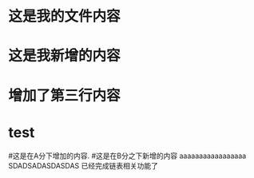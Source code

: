 # 这是我的文件内容
# 这是我新增的内容
# 增加了第三行内容
# test
#这是在A分下增加的内容.
#这是在B分之下新增的内容
aaaaaaaaaaaaaaaaa
SDADSADASDASDAS
已经完成链表相关功能了
